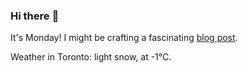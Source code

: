 ### Hi there :wave:

It's Monday! I might be crafting a fascinating [blog post](https://benjaminwuethrich.dev).

Weather in Toronto: light snow, at -1°C.
